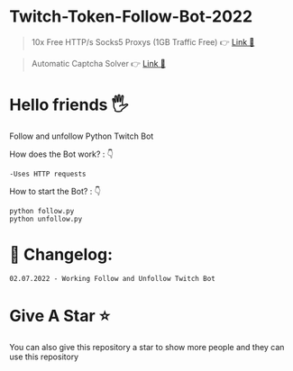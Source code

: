 # Twitch-Token-Follow-Bot-2022

> 10x Free HTTP/s Socks5 Proxys (1GB Traffic Free) 👉 [Link 🔗](https://www.webshare.io/?referral_code=7j2s6r3o0eou)

> Automatic Captcha Solver 👉 [Link 🔗](https://bit.ly/SEO-AIO-2captcha)
 
# Hello friends 🖐️

Follow and unfollow Python Twitch Bot


How does the Bot work? : 👇

    -Uses HTTP requests

How to start the Bot? : 👇

    python follow.py
    python unfollow.py

# 🚩 Changelog:

    02.07.2022 - Working Follow and Unfollow Twitch Bot

# Give A Star ⭐

You can also give this repository a star to show more people and they can use this repository